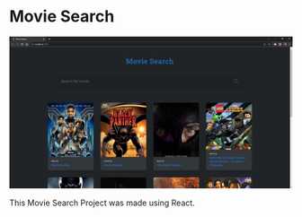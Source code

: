 # Movie Search

![Movie Search Screenshot](/src/movie-search-snapshot.jpg "Movie Search Screenshot")

This Movie Search Project was made using React. 
